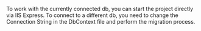 To work with the currently connected db, you can start the project directly via IIS Express. To connect to a different db, you need to change the Connection String in the DbContext file and perform the migration process.
